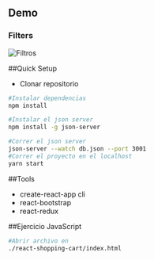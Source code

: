 ## Demo
### Filters
![Filtros](https://i.pinimg.com/originals/5e/37/0e/5e370e19a3bf3822ed2a7190ae8f89ad.gif)

##Quick Setup
- Clonar repositorio

```bash
#Instalar dependencias
npm install

#Instalar el json server
npm install -g json-server

#Correr el json server
json-server --watch db.json --port 3001
#Correr el proyecto en el localhost
yarn start
```

##Tools

- create-react-app cli
- react-bootstrap
- react-redux

##Ejercicio JavaScript

```bash
#Abrir archivo en
./react-shopping-cart/index.html
```